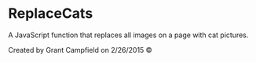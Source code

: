 # ReplaceCats

A JavaScript function that replaces all images on a page with cat pictures.

Created by Grant Campfield on 2/26/2015 &copy;
